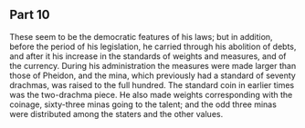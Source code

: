 ## Part 10

These seem to be the democratic features of his laws; but in addition, before the period of his legislation, he carried through his abolition of debts, and after it his increase in the standards of weights and measures, and of the currency.
During his administration the measures were made larger than those of Pheidon, and the mina, which previously had a standard of seventy drachmas, was raised to the full hundred.
The standard coin in earlier times was the two-drachma piece.
He also made weights corresponding with the coinage, sixty-three minas going to the talent; and the odd three minas were distributed among the staters and the other values.

